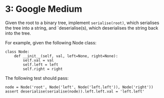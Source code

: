 # 3: Google Medium

Given the root to a binary tree, implement `serialise(root)`, which serialises the tree into a string, and `deserialise(s), which deserialises the string back into the tree.  

For example, given the following Node class:

```
class Node:
    def __init__(self, val, left=None, right=None):
        self.val = val
        self.left = left
        self.right = right
```  

The following test should pass:
```
node = Node('root', Node('left', Node('left.left')), Node('right'))
assert deserialise(serialise(node)).left.left.val = 'left.left'
```
